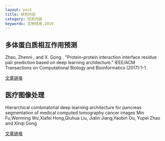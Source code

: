 ```yaml
---
layout: post
title: 研究内容
category: 研究内容
keywords: 生物信息,2019
---
```



## 多体蛋白质相互作用预测

Zhao, Zhenni , and X. Gong . "Protein-protein interaction interface residue pair prediction based on deep learning architecture." IEEE/ACM Transactions on Computational Biology and Bioinformatics (2017):1-1.

[文章链接](https://ieeexplore.ieee.org/stamp/stamp.jsp?tp=&arnumber=7932134&tag=1)

## 医疗图像处理

Hierarchical combinatorial deep learning architecture for pancreas segmentation of medical computed tomography cancer images
Min Fu,Wenming Wu,Xiafei Hong,Qiuhua Liu, Jialin Jiang,Yaobin Ou, Yupei Zhao and Xinqi Gong

[文章链接](https://bmcsystbiol.biomedcentral.com/track/pdf/10.1186/s12918-018-0572-z)



